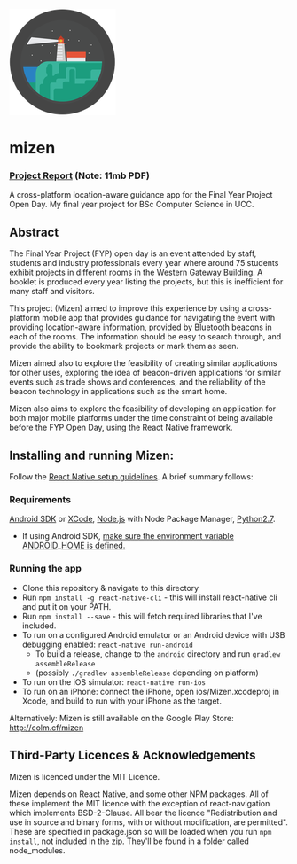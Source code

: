 ![Mizen Logo](/android/app/src/main/res/mipmap-xxxhdpi/ic_launcher.png)
# mizen
### [Project Report](https://cdn.rawgit.com/colm2/mizen/33433319/project-report.pdf) (Note: 11mb PDF)

A cross-platform location-aware guidance app for the Final Year Project Open Day. My final year project for BSc Computer Science in UCC.

## Abstract
The Final Year Project (FYP) open day is an event attended by staff, students and industry professionals every year where around 75 students exhibit projects in different rooms in the Western Gateway Building. A booklet is produced every year listing the projects, but this is inefficient for many staff and visitors.

This project (Mizen) aimed to improve this experience by using a cross-platform mobile app that provides guidance for navigating the event with providing location-aware information, provided by Bluetooth beacons in each of the rooms. The information should be easy to search through, and provide the ability to bookmark projects or mark them as seen.

Mizen aimed also to explore the feasibility of creating similar applications for other uses, exploring the idea of beacon-driven applications for similar events such as trade shows and conferences, and the reliability of the beacon technology in applications such as the smart home.

Mizen also aims to explore the feasibility of developing an application for both major mobile platforms under the time constraint of being available before the FYP Open Day, using the React Native framework.

## Installing and running Mizen:
Follow the [React Native setup guidelines](https://facebook.github.io/react-native/docs/getting-started.html).
A brief summary follows:

### Requirements
[Android SDK](https://developer.android.com/studio/index.html) or [XCode](https://developer.apple.com/xcode/), [Node.js](https://nodejs.org/en/) with Node Package Manager, [Python2.7](https://www.python.org/downloads/).
  * If using Android SDK, [make sure the environment variable ANDROID_HOME is defined.](https://facebook.github.io/react-native/releases/0.23/docs/android-setup.html#define-the-android-home-environment-variable)

### Running the app
* Clone this repository & navigate to this directory
* Run `npm install -g react-native-cli` - this will install react-native cli and put it on your PATH.
* Run `npm install --save` - this will fetch required libraries that I've included.
* To run on a configured Android emulator or an Android device with USB debugging enabled: `react-native run-android`
  * To build a release, change to the `android` directory and run `gradlew assembleRelease`
  * (possibly `./gradlew assembleRelease` depending on platform)
* To run on the iOS simulator: `react-native run-ios`
* To run on an iPhone: connect the iPhone, open ios/Mizen.xcodeproj in Xcode, and build to run with your iPhone as the target.

Alternatively: Mizen is still available on the Google Play Store: http://colm.cf/mizen


## Third-Party Licences & Acknowledgements

Mizen is licenced under the MIT Licence.

Mizen depends on React Native, and some other NPM packages. All of these implement the MIT licence with the exception of react-navigation which implements BSD-2-Clause. All bear the licence "Redistribution and use in source and binary forms, with or without modification, are permitted". These are specified in package.json so will be loaded when you run `npm install`, not included in the zip. They'll be found in a folder called node_modules.
